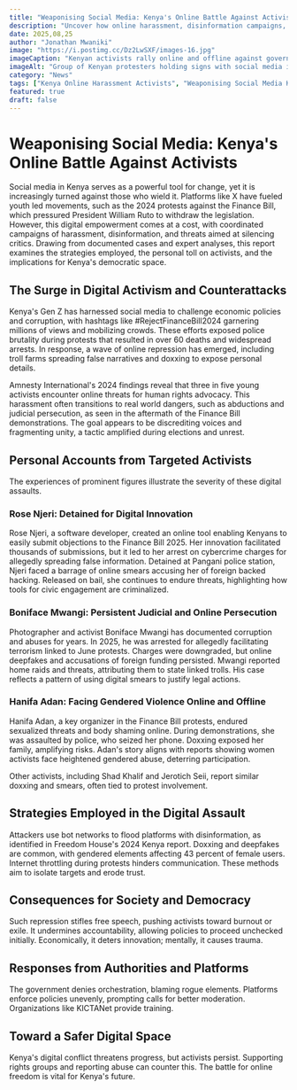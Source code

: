 ```yaml
---
title: "Weaponising Social Media: Kenya's Online Battle Against Activists"
description: "Uncover how online harassment, disinformation campaigns, and state-backed trolls are targeting Kenyan activists like Rose Njeri, Boniface Mwangi, and Hanifa Adan amid 2024 protests. Explore tactics, impacts, and the fight for digital freedom in Kenya."
date: 2025,08,25
author: "Jonathan Mwaniki"
image: "https://i.postimg.cc/Dz2LwSXF/images-16.jpg"
imageCaption: "Kenyan activists rally online and offline against government policies, facing increasing digital threats and harassment."
imageAlt: "Group of Kenyan protesters holding signs with social media icons representing online activism"
category: "News"
tags: ["Kenya Online Harassment Activists", "Weaponising Social Media Kenya", "Kenyan Activists Targeted Online", "Disinformation Campaigns Kenya Protests", "Rose Njeri Arrest Kenya", "Boniface Mwangi Harassment", "Hanifa Adan Threats", "Finance Bill 2024 Protests Digital War"]
featured: true
draft: false
---
```


# Weaponising Social Media: Kenya's Online Battle Against Activists

Social media in Kenya serves as a powerful tool for change, yet it is increasingly turned against those who wield it. Platforms like X have fueled youth led movements, such as the 2024 protests against the Finance Bill, which pressured President William Ruto to withdraw the legislation. However, this digital empowerment comes at a cost, with coordinated campaigns of harassment, disinformation, and threats aimed at silencing critics. Drawing from documented cases and expert analyses, this report examines the strategies employed, the personal toll on activists, and the implications for Kenya's democratic space.

## The Surge in Digital Activism and Counterattacks

Kenya's Gen Z has harnessed social media to challenge economic policies and corruption, with hashtags like #RejectFinanceBill2024 garnering millions of views and mobilizing crowds. These efforts exposed police brutality during protests that resulted in over 60 deaths and widespread arrests. In response, a wave of online repression has emerged, including troll farms spreading false narratives and doxxing to expose personal details.

Amnesty International's 2024 findings reveal that three in five young activists encounter online threats for human rights advocacy. This harassment often transitions to real world dangers, such as abductions and judicial persecution, as seen in the aftermath of the Finance Bill demonstrations. The goal appears to be discrediting voices and fragmenting unity, a tactic amplified during elections and unrest.

## Personal Accounts from Targeted Activists

The experiences of prominent figures illustrate the severity of these digital assaults.

### Rose Njeri: Detained for Digital Innovation

Rose Njeri, a software developer, created an online tool enabling Kenyans to easily submit objections to the Finance Bill 2025. Her innovation facilitated thousands of submissions, but it led to her arrest on cybercrime charges for allegedly spreading false information. Detained at Pangani police station, Njeri faced a barrage of online smears accusing her of foreign backed hacking. Released on bail, she continues to endure threats, highlighting how tools for civic engagement are criminalized.

### Boniface Mwangi: Persistent Judicial and Online Persecution

Photographer and activist Boniface Mwangi has documented corruption and abuses for years. In 2025, he was arrested for allegedly facilitating terrorism linked to June protests. Charges were downgraded, but online deepfakes and accusations of foreign funding persisted. Mwangi reported home raids and threats, attributing them to state linked trolls. His case reflects a pattern of using digital smears to justify legal actions.

### Hanifa Adan: Facing Gendered Violence Online and Offline

Hanifa Adan, a key organizer in the Finance Bill protests, endured sexualized threats and body shaming online. During demonstrations, she was assaulted by police, who seized her phone. Doxxing exposed her family, amplifying risks. Adan's story aligns with reports showing women activists face heightened gendered abuse, deterring participation.

Other activists, including Shad Khalif and Jerotich Seii, report similar doxxing and smears, often tied to protest involvement.

## Strategies Employed in the Digital Assault

Attackers use bot networks to flood platforms with disinformation, as identified in Freedom House's 2024 Kenya report. Doxxing and deepfakes are common, with gendered elements affecting 43 percent of female users. Internet throttling during protests hinders communication. These methods aim to isolate targets and erode trust.

## Consequences for Society and Democracy

Such repression stifles free speech, pushing activists toward burnout or exile. It undermines accountability, allowing policies to proceed unchecked initially. Economically, it deters innovation; mentally, it causes trauma.

## Responses from Authorities and Platforms

The government denies orchestration, blaming rogue elements. Platforms enforce policies unevenly, prompting calls for better moderation. Organizations like KICTANet provide training.

## Toward a Safer Digital Space

Kenya's digital conflict threatens progress, but activists persist. Supporting rights groups and reporting abuse can counter this. The battle for online freedom is vital for Kenya's future.